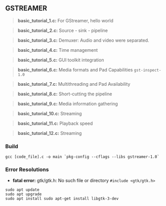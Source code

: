 ## GSTREAMER

> **basic_tutorial_1.c:** For GStreamer, hello world

> **basic_tutorial_2.c:** Source - sink - pipeline

> **basic_tutorial_3.c:** Demuxer: Audio and video were separated.

> **basic_tutorial_4.c:** Time management

> **basic_tutorial_5.c:** GUI toolkit integration

> **basic_tutorial_6.c:** Media formats and Pad Capabilities `gst-inspect-1.0`

> **basic_tutorial_7.c:** Multithreading and Pad Availability

> **basic_tutorial_8.c:** Short-cutting the pipeline

> **basic_tutorial_9.c:** Media information gathering

> **basic_tutorial_10.c:** Streaming

> **basic_tutorial_11.c:** Playback speed

> **basic_tutorial_12.c:** Streaming



### Build
```
gcc [code_file].c -o main `pkg-config --cflags --libs gstreamer-1.0`
```

### Error Resolutions
- **fatal error:** gtk/gtk.h: No such file or directory `#include <gtk/gtk.h>`
```
sudo apt update
sudo apt upgrade
sudo apt install sudo apt-get install libgtk-3-dev
```